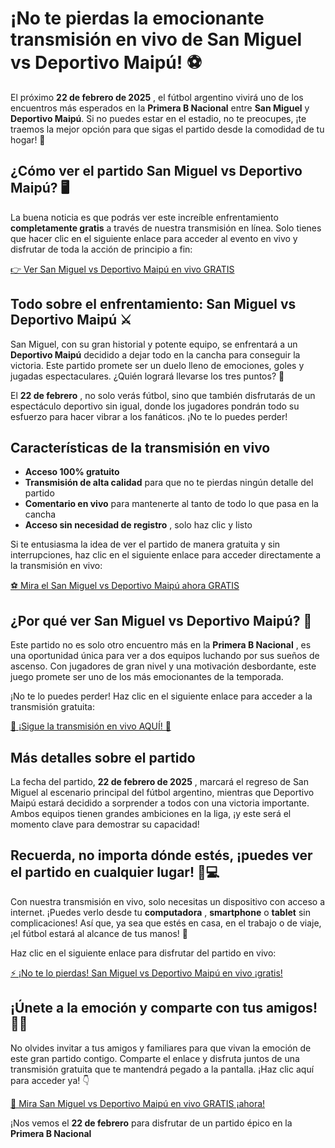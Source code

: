 # ¡No te pierdas la emocionante transmisión en vivo de San Miguel vs Deportivo Maipú! ⚽

El próximo **22 de febrero de 2025** , el fútbol argentino vivirá uno de los encuentros más esperados en la **Primera B Nacional** entre **San Miguel** y **Deportivo Maipú**. Si no puedes estar en el estadio, no te preocupes, ¡te traemos la mejor opción para que sigas el partido desde la comodidad de tu hogar! 🎉

## ¿Cómo ver el partido San Miguel vs Deportivo Maipú? 🖥️

La buena noticia es que podrás ver este increíble enfrentamiento **completamente gratis** a través de nuestra transmisión en línea. Solo tienes que hacer clic en el siguiente enlace para acceder al evento en vivo y disfrutar de toda la acción de principio a fin:

[👉 Ver San Miguel vs Deportivo Maipú en vivo GRATIS](https://tinyurl.com/livestreamfreeo?st=San+Miguel+vs+Deportivo+Maip%C3%BA&si=gh)

## Todo sobre el enfrentamiento: San Miguel vs Deportivo Maipú ⚔️

San Miguel, con su gran historial y potente equipo, se enfrentará a un **Deportivo Maipú** decidido a dejar todo en la cancha para conseguir la victoria. Este partido promete ser un duelo lleno de emociones, goles y jugadas espectaculares. ¿Quién logrará llevarse los tres puntos? 🤔

El **22 de febrero** , no solo verás fútbol, sino que también disfrutarás de un espectáculo deportivo sin igual, donde los jugadores pondrán todo su esfuerzo para hacer vibrar a los fanáticos. ¡No te lo puedes perder!

## Características de la transmisión en vivo

- **Acceso 100% gratuito**
- **Transmisión de alta calidad** para que no te pierdas ningún detalle del partido
- **Comentario en vivo** para mantenerte al tanto de todo lo que pasa en la cancha
- **Acceso sin necesidad de registro** , solo haz clic y listo

Si te entusiasma la idea de ver el partido de manera gratuita y sin interrupciones, haz clic en el siguiente enlace para acceder directamente a la transmisión en vivo:

[⚽ Mira el San Miguel vs Deportivo Maipú ahora GRATIS](https://tinyurl.com/livestreamfreeo?st=San+Miguel+vs+Deportivo+Maip%C3%BA&si=gh)

## ¿Por qué ver San Miguel vs Deportivo Maipú? 🤩

Este partido no es solo otro encuentro más en la **Primera B Nacional** , es una oportunidad única para ver a dos equipos luchando por sus sueños de ascenso. Con jugadores de gran nivel y una motivación desbordante, este juego promete ser uno de los más emocionantes de la temporada.

¡No te lo puedes perder! Haz clic en el siguiente enlace para acceder a la transmisión gratuita:

[👀 ¡Sigue la transmisión en vivo AQUÍ! 🎥](https://tinyurl.com/livestreamfreeo?st=San+Miguel+vs+Deportivo+Maip%C3%BA&si=gh)

## Más detalles sobre el partido

La fecha del partido, **22 de febrero de 2025** , marcará el regreso de San Miguel al escenario principal del fútbol argentino, mientras que Deportivo Maipú estará decidido a sorprender a todos con una victoria importante. Ambos equipos tienen grandes ambiciones en la liga, ¡y este será el momento clave para demostrar su capacidad!

## Recuerda, no importa dónde estés, ¡puedes ver el partido en cualquier lugar! 📱💻

Con nuestra transmisión en vivo, solo necesitas un dispositivo con acceso a internet. ¡Puedes verlo desde tu **computadora** , **smartphone** o **tablet** sin complicaciones! Así que, ya sea que estés en casa, en el trabajo o de viaje, ¡el fútbol estará al alcance de tus manos! 🎉

Haz clic en el siguiente enlace para disfrutar del partido en vivo:

[⚡ ¡No te lo pierdas! San Miguel vs Deportivo Maipú en vivo ¡gratis!](https://tinyurl.com/livestreamfreeo?st=San+Miguel+vs+Deportivo+Maip%C3%BA&si=gh)

## ¡Únete a la emoción y comparte con tus amigos! 👫👬

No olvides invitar a tus amigos y familiares para que vivan la emoción de este gran partido contigo. Comparte el enlace y disfruta juntos de una transmisión gratuita que te mantendrá pegado a la pantalla. ¡Haz clic aquí para acceder ya! 👇

[🎉 Mira San Miguel vs Deportivo Maipú en vivo GRATIS ¡ahora!](https://tinyurl.com/livestreamfreeo?st=San+Miguel+vs+Deportivo+Maip%C3%BA&si=gh)

¡Nos vemos el **22 de febrero** para disfrutar de un partido épico en la **Primera B Nacional**
